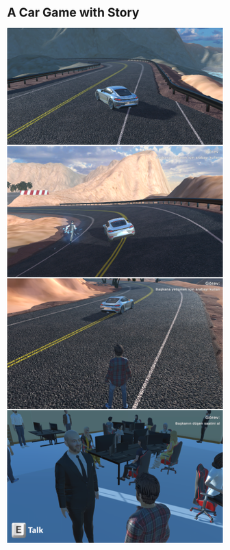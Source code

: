 # A Car Game with Story

![Image](https://github.com/mhasangecit/CarGame/blob/main/Screenshots/Screenshot%202024-01-02%20232400.png)
![Image](https://github.com/mhasangecit/CarGame/blob/main/Screenshots/Screenshot%202024-01-02%20232547.png)
![Image](https://github.com/mhasangecit/CarGame/blob/main/Screenshots/Screenshot%202024-01-02%20232335.png)
![Image](https://github.com/mhasangecit/CarGame/blob/main/Screenshots/Screenshot%202024-01-02%20232018.png)
 
